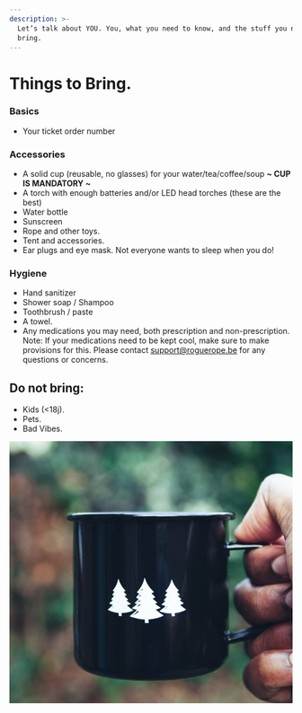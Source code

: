 ```yaml
---
description: >-
  Let’s talk about YOU. You, what you need to know, and the stuff you need to
  bring.
---
```


# Things to Bring.

### Basics

* Your ticket order number 

### Accessories

* A solid cup \(reusable, no glasses\) for your water/tea/coffee/soup **~ CUP IS MANDATORY ~** 
* A torch with enough batteries and/or LED head torches \(these are the best\) 
* Water bottle 
* Sunscreen
* Rope and other toys.
* Tent and accessories. 
* Ear plugs and eye mask. Not everyone wants to sleep when you do!

### Hygiene

* Hand sanitizer
* Shower soap / Shampoo 
* Toothbrush / paste
* A towel.
* Any medications you may need, both prescription and non-prescription. Note: If your medications need to be kept cool, make sure to make provisions for this. Please contact [support@roguerope.be](mailto:support@roguerope.be) for any questions or concerns.

## Do not bring:

* Kids \(&lt;18j\). 
* Pets.
* Bad Vibes.

![](.gitbook/assets/mug.jpeg)

